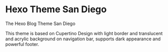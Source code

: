# Hexo Theme San Diego

The Hexo Blog Theme San Diego

This theme is based on Cupertino Design with light border and translucent and acrylic background on navigation bar, supports dark appearance and powerful footer.

